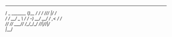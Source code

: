 
   ___             _         __    __ ___  __  
  / _ \_______    (_)__ ____/ /_  / //_/ |/ /  
 / ___/ __/ _ \  / / -_) __/ __/ / ,< /    /   
/_/  /_/  \___/_/ /\__/\__/\__/ /_/|_/_/|_/    
             |___/                             

